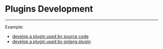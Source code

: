 # Plugins Development
---

Example: <br>

- [develop a plugin used by source code](https://github.com/GoAdminGroup/go-admin/blob/master/plugins/example/example.go)
- [develop a plugin used by golang plugin](https://github.com/GoAdminGroup/go-admin/blob/master/plugins/example/go_plugin/main.go)

